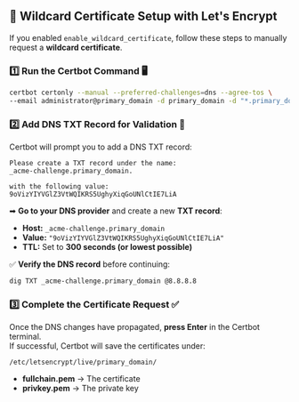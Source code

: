 ## **🔐 Wildcard Certificate Setup with Let's Encrypt**
If you enabled `enable_wildcard_certificate`, follow these steps to manually request a **wildcard certificate**.

### **1️⃣ Run the Certbot Command 🖥️**
```sh
certbot certonly --manual --preferred-challenges=dns --agree-tos \
--email administrator@primary_domain -d primary_domain -d "*.primary_domain"
```

### **2️⃣ Add DNS TXT Record for Validation 📜**
Certbot will prompt you to add a DNS TXT record:
```
Please create a TXT record under the name:
_acme-challenge.primary_domain.

with the following value:
9oVizYIYVGlZ3VtWQIKRS5UghyXiqGoUNlCtIE7LiA
```
➡ **Go to your DNS provider** and create a new **TXT record**:  
   - **Host:** `_acme-challenge.primary_domain`  
   - **Value:** `"9oVizYIYVGlZ3VtWQIKRS5UghyXiqGoUNlCtIE7LiA"`  
   - **TTL:** Set to **300 seconds (or lowest possible)**  

✅ **Verify the DNS record** before continuing:  
```sh
dig TXT _acme-challenge.primary_domain @8.8.8.8
```

### **3️⃣ Complete the Certificate Request ✅**
Once the DNS changes have propagated, **press Enter** in the Certbot terminal.  
If successful, Certbot will save the certificates under:  
```
/etc/letsencrypt/live/primary_domain/
```
- **fullchain.pem** → The certificate  
- **privkey.pem** → The private key  
